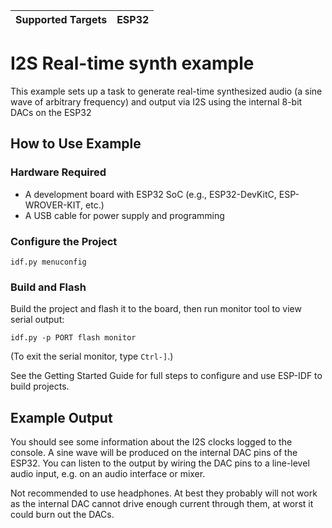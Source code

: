 | Supported Targets | ESP32 |
| ----------------- | ----- |

# I2S Real-time synth example

This example sets up a task to generate real-time synthesized audio (a sine wave of arbitrary frequency)
and output via I2S using the internal 8-bit DACs on the ESP32

## How to Use Example

### Hardware Required

* A development board with ESP32 SoC (e.g., ESP32-DevKitC, ESP-WROVER-KIT, etc.)
* A USB cable for power supply and programming

### Configure the Project

```
idf.py menuconfig
```

### Build and Flash

Build the project and flash it to the board, then run monitor tool to view serial output:

```
idf.py -p PORT flash monitor
```

(To exit the serial monitor, type ``Ctrl-]``.)

See the Getting Started Guide for full steps to configure and use ESP-IDF to build projects.

## Example Output

You should see some information about the I2S clocks logged to the console. A sine wave
will be produced on the internal DAC pins of the ESP32. You can listen to the output
by wiring the DAC pins to a line-level audio input, e.g. on an audio interface or mixer.

Not recommended to use headphones. At best they probably will not work as the internal 
DAC cannot drive enough current through them, at worst it could burn out the DACs.